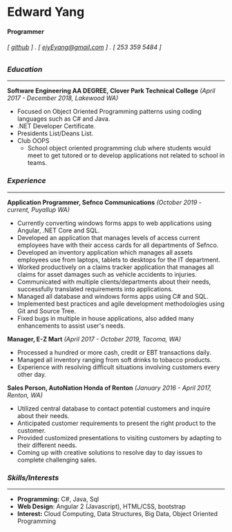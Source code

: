 

<!--
**Ejyeyang/Ejyeyang** is a ✨ _special_ ✨ repository because its `README.md` (this file) appears on your GitHub profile.
### Hi there 👋
Here are some ideas to get you started:

- 🔭 I’m currently working on ...
- 🌱 I’m currently learning ...
- 👯 I’m looking to collaborate on ...
- 🤔 I’m looking for help with ...
- 💬 Ask me about ...
- 📫 How to reach me: ...
- 😄 Pronouns: ...
- ⚡ Fun fact: ...
-->

Edward Yang
===========

#### Programmer 
###### [ [github](https://github.com/Ejyeyang) ] . [ ejyEyang@gmail.com ] . [ 253 359 5484 ]

### _Education_
-- -- 
**Software Engineering AA DEGREE, Clover Park Technical College** _(April 2017 - December 2018, Lakewood WA)_

- Focused on Object Oriented Programming patterns using coding languages such as C# and Java.
- .NET Developer Certificate. 
- Presidents List/Deans List.
- Club OOPS
  - School object oriented programming club where students would meet to get tutored or to develop applications not related to school in teams.


### _Experience_
-- -- 
**Application Programmer, Sefnco Communications** _(October 2019 - current, Puyallup WA)_

- Currently converting windows forms apps to web applications using Angular, .NET Core and SQL. 
- Developed an application that manages levels of access current employees have with their access cards for all departments of Sefnco. 
- Developed an inventory application which manages all assets employees use from laptops, tablets to desktops for the IT department. 
- Worked productively on a claims tracker application that manages all claims for asset damages such as vehicle accidents to injuries. 
- Communicated with multiple clients/departments about their needs, successfully translated requirements into applications.
- Managed all database and windows forms apps using C# and SQL.
- Implemented best practices and agile development methodologies using Git and Source Tree. 
- Fixed bugs in multiple in house applications, also added many enhancements to assist user's needs.

**Manager, E-Z Mart** _(April 2017 - October 2019, Tacoma, WA)_

- Processed a hundred or more cash, credit or EBT transactions daily. 
- Managed all inventory ranging from soft drinks to tobacco products. 
- Experience with resolving difficult situations involving customers every other day.

**Sales Person, AutoNation Honda of Renton** _(January 2016 - April 2017, Renton, WA)_

- Utilized central database to contact potential customers and inquire about their needs.
- Anticipated customer requirements to present the right product to the customer.
- Provided customized presentations to visiting customers by adapting to their different needs.
- Coming up with creative solutions to resolve day to day issues to complete challenging sales.

### _Skills/Interests_
-- -- 
- **Programming:** C#, Java, Sql
- **Web Design**: Angular 2 (Javascript), HTML/CSS, bootstrap
- **Interest:** Cloud Computing, Data Structures, Big Data, Object Oriented Programming
